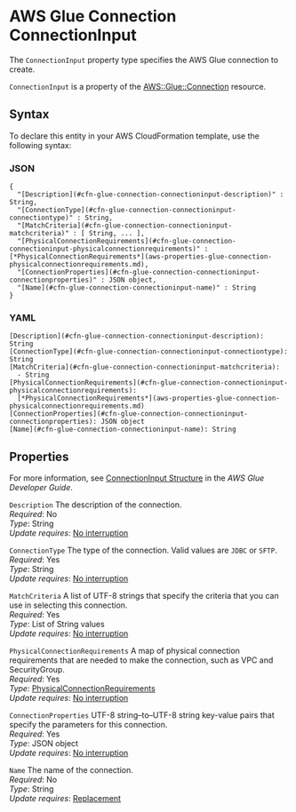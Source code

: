 # AWS Glue Connection ConnectionInput<a name="aws-properties-glue-connection-connectioninput"></a>

<a name="aws-properties-glue-connection-connectioninput-description"></a>The `ConnectionInput` property type specifies the AWS Glue connection to create\.

<a name="aws-properties-glue-connection-connectioninput-inheritance"></a> `ConnectionInput` is a property of the [AWS::Glue::Connection](aws-resource-glue-connection.md) resource\.

## Syntax<a name="aws-properties-glue-connection-connectioninput-syntax"></a>

To declare this entity in your AWS CloudFormation template, use the following syntax:

### JSON<a name="aws-properties-glue-connection-connectioninput-syntax.json"></a>

```
{
  "[Description](#cfn-glue-connection-connectioninput-description)" : String,
  "[ConnectionType](#cfn-glue-connection-connectioninput-connectiontype)" : String,
  "[MatchCriteria](#cfn-glue-connection-connectioninput-matchcriteria)" : [ String, ... ],
  "[PhysicalConnectionRequirements](#cfn-glue-connection-connectioninput-physicalconnectionrequirements)" : [*PhysicalConnectionRequirements*](aws-properties-glue-connection-physicalconnectionrequirements.md),
  "[ConnectionProperties](#cfn-glue-connection-connectioninput-connectionproperties)" : JSON object,
  "[Name](#cfn-glue-connection-connectioninput-name)" : String
}
```

### YAML<a name="aws-properties-glue-connection-connectioninput-syntax.yaml"></a>

```
[Description](#cfn-glue-connection-connectioninput-description): String
[ConnectionType](#cfn-glue-connection-connectioninput-connectiontype): String
[MatchCriteria](#cfn-glue-connection-connectioninput-matchcriteria): 
  - String
[PhysicalConnectionRequirements](#cfn-glue-connection-connectioninput-physicalconnectionrequirements): 
  [*PhysicalConnectionRequirements*](aws-properties-glue-connection-physicalconnectionrequirements.md)
[ConnectionProperties](#cfn-glue-connection-connectioninput-connectionproperties): JSON object
[Name](#cfn-glue-connection-connectioninput-name): String
```

## Properties<a name="aws-properties-glue-connection-connectioninput-properties"></a>

For more information, see [ConnectionInput Structure](https://docs.aws.amazon.com/glue/latest/dg/aws-glue-api-catalog-connections.html#aws-glue-api-catalog-connections-ConnectionInput) in the *AWS Glue Developer Guide*\.

`Description`  <a name="cfn-glue-connection-connectioninput-description"></a>
The description of the connection\.  
 *Required*: No  
 *Type*: String  
 *Update requires*: [No interruption](using-cfn-updating-stacks-update-behaviors.md#update-no-interrupt) 

`ConnectionType`  <a name="cfn-glue-connection-connectioninput-connectiontype"></a>
The type of the connection\. Valid values are `JDBC` or `SFTP`\.  
 *Required*: Yes  
 *Type*: String  
 *Update requires*: [No interruption](using-cfn-updating-stacks-update-behaviors.md#update-no-interrupt) 

`MatchCriteria`  <a name="cfn-glue-connection-connectioninput-matchcriteria"></a>
A list of UTF\-8 strings that specify the criteria that you can use in selecting this connection\.  
 *Required*: Yes  
 *Type*: List of String values  
 *Update requires*: [No interruption](using-cfn-updating-stacks-update-behaviors.md#update-no-interrupt) 

`PhysicalConnectionRequirements`  <a name="cfn-glue-connection-connectioninput-physicalconnectionrequirements"></a>
A map of physical connection requirements that are needed to make the connection, such as VPC and SecurityGroup\.  
 *Required*: Yes  
 *Type*: [PhysicalConnectionRequirements](aws-properties-glue-connection-physicalconnectionrequirements.md)  
 *Update requires*: [No interruption](using-cfn-updating-stacks-update-behaviors.md#update-no-interrupt) 

`ConnectionProperties`  <a name="cfn-glue-connection-connectioninput-connectionproperties"></a>
UTF\-8 string–to–UTF\-8 string key\-value pairs that specify the parameters for this connection\.  
 *Required*: Yes  
 *Type*: JSON object  
 *Update requires*: [No interruption](using-cfn-updating-stacks-update-behaviors.md#update-no-interrupt) 

`Name`  <a name="cfn-glue-connection-connectioninput-name"></a>
The name of the connection\.  
 *Required*: No  
 *Type*: String  
 *Update requires*: [Replacement](using-cfn-updating-stacks-update-behaviors.md#update-replacement) 